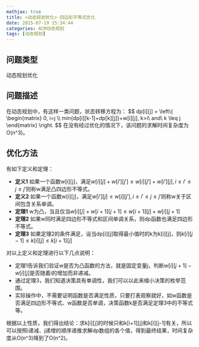 ```yaml
---
mathjax: true
title: <动态规划优化> 四边形不等式优化
date: 2015-07-19 15:34:44
categories: ACM动态规划
tags: [动态规划]
---
```


## 问题类型

动态规划优化

##	问题描述

在动态规划中，有这样一类问题，状态转移方程为：
$$
dp[i][j] =
	\left\\{
		\begin{matrix}
			0, i=j \\\\
			min\{dp[i][k-1]+dp[k][j]\}+w[i][j], k>i\ and\ k \leq j 
		\end{matrix}
	\right.
$$
在没有经过优化的情况下，该问题的求解时间复杂度为O(n^3)。

##	优化方法

有如下定义和定理：

*	<b>定义1</b>&nbsp;如果一个函数w[i][j]，满足$w[i][j] + w[i'][j'] \leq w[i][j'] + w[i'][j], i \leq i' \leq j \leq j'$则称w满足凸四边形不等式。
*	<b>定义2</b>&nbsp;如果一个函数w[i][j]，满足$w[i'][j] \leq w[i][j'], i \leq i' \leq j \leq j'$则称w关于区间包含关系单调。
*	<b>定理1</b>&nbsp;w为凸，当且仅当$w[i][j] + w[i + 1][j + 1] \leq w[i + 1][j] + w[i][j + 1]$
*	<b>定理2</b>&nbsp;如果w同时满足四边形不等式和区间单调关系，则dp函数也满足四边形不等式。
*	<b>定理3</b>&nbsp;如果定理2的条件满足，设当dp[i][j]取得最小值时的k为k[i][j]，则$k[i][j-1] \leq k[i][j] \leq k[i+1][j]$
	
对以上定义和定理进行以下几点说明：

*	定理1告诉我们验证w是否为凸函数的方法，就是固定变量j，判断$w[i][j+1]-w[i][j]$是否随着i的增加而非递减。
*	通过定理3，我们知道决策具有单调性，我们可以以此来缩小决策的枚举范围。
*	实际操作中，不需要证明函数是否满足性质，只要打表观察就好，如w函数是否满足四边形不等式、w函数是否单调，决策函数k是否满足定理3中的不等式等。
	
根据以上性质，我们得出结论：求k[i][j]的时候只和k[i+1][j]和k[i][j-1]有关，所以可以按照i递减、j递增的顺序递推求解dp数组的各个值，得到最终结果，时间复杂度从O(n^3)降到了O(n^2)。

